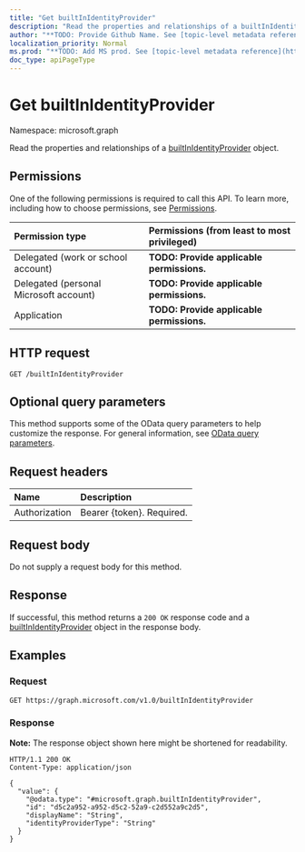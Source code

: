 ```yaml
---
title: "Get builtInIdentityProvider"
description: "Read the properties and relationships of a builtInIdentityProvider object."
author: "**TODO: Provide Github Name. See [topic-level metadata reference](https://msgo.azurewebsites.net/add/document/guidelines/metadata.html#topic-level-metadata)**"
localization_priority: Normal
ms.prod: "**TODO: Add MS prod. See [topic-level metadata reference](https://msgo.azurewebsites.net/add/document/guidelines/metadata.html#topic-level-metadata)**"
doc_type: apiPageType
---
```


# Get builtInIdentityProvider
Namespace: microsoft.graph



Read the properties and relationships of a [builtInIdentityProvider](../resources/builtinidentityprovider.md) object.

## Permissions
One of the following permissions is required to call this API. To learn more, including how to choose permissions, see [Permissions](/graph/permissions-reference).

|Permission type|Permissions (from least to most privileged)|
|:---|:---|
|Delegated (work or school account)|**TODO: Provide applicable permissions.**|
|Delegated (personal Microsoft account)|**TODO: Provide applicable permissions.**|
|Application|**TODO: Provide applicable permissions.**|

## HTTP request

<!-- {
  "blockType": "ignored"
}
-->
``` http
GET /builtInIdentityProvider
```

## Optional query parameters
This method supports some of the OData query parameters to help customize the response. For general information, see [OData query parameters](/graph/query-parameters).

## Request headers
|Name|Description|
|:---|:---|
|Authorization|Bearer {token}. Required.|

## Request body
Do not supply a request body for this method.

## Response

If successful, this method returns a `200 OK` response code and a [builtInIdentityProvider](../resources/builtinidentityprovider.md) object in the response body.

## Examples

### Request
<!-- {
  "blockType": "request",
  "name": "get_builtinidentityprovider"
}
-->
``` http
GET https://graph.microsoft.com/v1.0/builtInIdentityProvider
```


### Response
**Note:** The response object shown here might be shortened for readability.
<!-- {
  "blockType": "response",
  "truncated": true,
  "@odata.type": "microsoft.graph.builtInIdentityProvider"
}
-->
``` http
HTTP/1.1 200 OK
Content-Type: application/json

{
  "value": {
    "@odata.type": "#microsoft.graph.builtInIdentityProvider",
    "id": "d5c2a952-a952-d5c2-52a9-c2d552a9c2d5",
    "displayName": "String",
    "identityProviderType": "String"
  }
}
```

